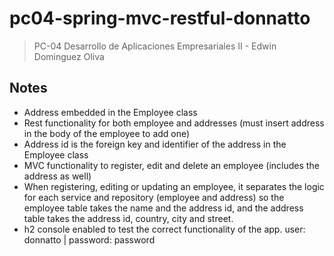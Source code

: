 # pc04-spring-mvc-restful-donnatto
>PC-04 Desarrollo de Aplicaciones Empresariales II - Edwin Dominguez Oliva


## Notes

- Address embedded in the Employee class
- Rest functionality for both employee and addresses (must insert address in the body of the employee to add one)
- Address id is the foreign key and identifier of the address in the Employee class
- MVC functionality to register, edit and delete an employee (includes the address as well)
- When registering, editing or updating an employee, it separates the logic for each service and repository (employee and address) so the employee table takes the name and the address id, and the address table takes the address id, country, city and street.
- h2 console enabled to test the correct functionality of the app. user: donnatto | password: password

